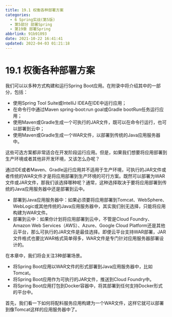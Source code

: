 ```yaml
---
title: 19.1 权衡各种部署方案
categories: 
  - 6 Spring实战(第5版)
  - 第5部分 部署Spring
  - 第19章 部署Spring
abbrlink: 91b91093
date: 2021-10-22 16:41:41
updated: 2022-04-03 01:21:18
---
```

# 19.1 权衡各种部署方案

我们可以以多种方式构建和运行Spring Boot应用。在附录中将介绍其中的一部分，包括：

- 使用Spring Tool Suite或IntelliJ IDEA在IDE中运行应用；
- 在命令行中通过Maven spring-boot:run goal或Gradle bootRun任务运行应用；
- 使用Maven或Gradle生成一个可执行的JAR文件，既可以在命令行运行，也可以部署到云中；
- 使用Maven或Gradle生成一个WAR文件，以部署到传统的Java应用服务器中。

这些可选方案都非常适合在开发阶段运行应用。但是，如果我们想要将应用部署到生产环境或者其他非开发环境，又该怎么办呢？

通过IDE或者Maven、Gradle运行应用并不适用于生产环境，可执行的JAR文件或者传统的WAR文件才是将应用部署到生产环境的可行方案。既然可以部署为WAR文件或JAR文件，那我们该选择哪种呢？通常，这种选择取决于要将应用部署到传统的Java应用服务器中还是部署到云中。

- 部署到Java应用服务器中：如果必须要将应用部署到Tomcat、WebSphere、WebLogic或其他传统的Java应用服务器中，其实我们别无选择，只能将应用构建为WAR文件。
- 部署到云中：如果你计划将应用部署到云中，不管是Cloud Foundry、Amazon Web Services（AWS）、Azure、Google Cloud Platform还是其他云平台，那么可执行的JAR文件是最佳选择。即便云平台支持WAR部署，JAR文件格式也要比WAR格式简单得多，WAR文件是专门针对应用服务器部署设计的。

在本章中，我们将会关注3种部署场景。

- 将Spring Boot应用以WAR文件的形式部署到Java应用服务器中，比如Tomcat。
- 将Spring Boot应用作为可执行的JAR文件，推送到Cloud Foundry中。
- 将Spring Boot应用打包到Docker容器中，将其部署到任何支持Docker形式的平台中。

首先，我们看一下如何将配料服务应用构建为一个WAR文件，这样它就可以部署到像Tomcat这样的应用服务器中了。
